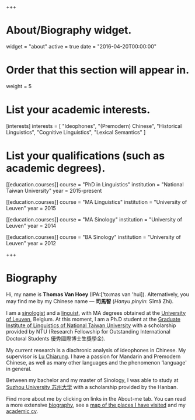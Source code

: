 +++
# About/Biography widget.
widget = "about"
active = true
date = "2016-04-20T00:00:00"

# Order that this section will appear in.
weight = 5

# List your academic interests.
[interests]
  interests = [
    "Ideophones",
    "(Premodern) Chinese",
    "Historical Linguistics",
    "Cognitive Linguistics",
    "Lexical Semantics"
  ]

# List your qualifications (such as academic degrees).
[[education.courses]]
  course = "PhD in Linguistics"
  institution = "National Taiwan University"
  year = 2015-present

[[education.courses]]
  course = "MA Linguistics"
  institution = "University of Leuven"
  year = 2015

[[education.courses]]
  course = "MA Sinology"
  institution = "University of Leuven"
  year = 2014

[[education.courses]]
  course = "BA Sinology"
  institution = "University of Leuven"
  year = 2012
 
+++

# Biography

Hi, my name is **Thomas Van Hoey** (IPA:['to:mas van 'hui]). Alternatively, you may find me by my Chinese name — **司馬智** (*Hanyu pinyin*: Sīmǎ Zhì).

I am a <a href="https://en.wikipedia.org/wiki/Sinology" target="_blank">sinologist</a> and a <a href="https://en.wikipedia.org/wiki/Linguistics" target="_blank">linguist</a>, with MA degrees obtained at the <a href="http://www.kuleuven.be/english" target="_blank">University of Leuven</a>, Belgium. At this moment, I am a Ph.D student at the <a href="http://homepage.ntu.edu.tw/~gilntu/People_Ph.D.Students.html" target="_blank">Graduate Institute of Linguistics of National Taiwan University</a> with a scholarship provided by NTU (Research Fellowship for Outstanding International Doctoral Students 優秀國際博士生獎學金).

My current research is a diachronic analysis of ideophones in Chinese. My supervisor is <a href="http://chiarung.blog.ntu.edu.tw/" target="_blank">Lu Chiarung</a>. I have a passion for Mandarin and Premodern Chinese, as well as many other languages and the phenomenon 'language' in general. 

Between my bachelor and my master of Sinology, I was able to study at <a href="http://eng.suda.edu.cn/" target="_blank">Suzhou University 苏州大学</a> with a scholarship provided by the Hanban. 

Find more about me by clicking on links in the About-me tab. You can read a more extensive <a href="http://www.thomasvanhoey.com/biography/" target="_blank">biography</a>, see a <a href="http://www.thomasvanhoey.com/where-ive-been/" target="_blank">map of the places I have visited</a> and my [academic cv][1].

 [1]: http://www.thomasvanhoey.com/academiccv